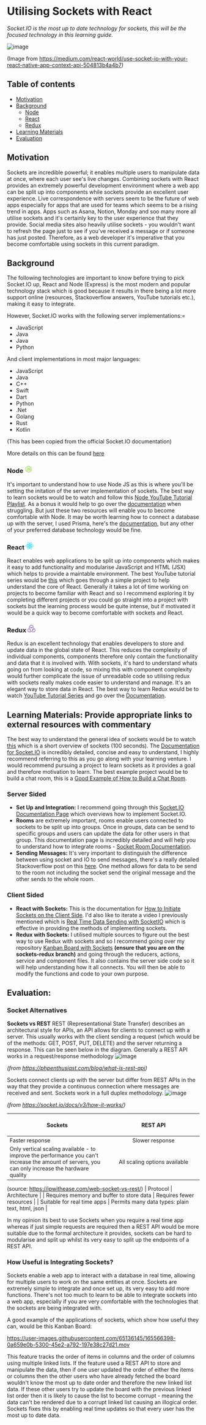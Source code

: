 # Utilising Sockets with React
*Socket.IO is the most up to date technology for sockets, this will be the focused technology in this learning guide.*

![image](https://user-images.githubusercontent.com/65136145/165337658-0c527fa4-2116-4484-b006-b52ad83dda9d.png)

(Image from https://medium.com/react-world/use-socket-io-with-your-react-native-app-context-api-504813b4a4b7)

## Table of contents
- [Motivation](#motivation)
- [Background](#background)
    - [Node](#node)
    - [React](#react)
    - [Redux](#redux)
- [Learning Materials](#learning)
- [Evaluation](#evaluation)

## Motivation <a name="motivation"></a>
Sockets are incredible powerful; it enables multiple users to manipulate data at once, where each user see's live changes. Combining sockets with React provides an extremely powerful development environment where a web app can be split up into components while sockets provide an excellent user experience. Live correspondence with servers seem to be the future of web apps especially for apps that are used for teams which seems to be a rising trend in apps. Apps such as Asana, Notion, Monday and soo many more all utilise sockets and it's certainly key to the user experience that they provide. Social media sites also heavily utilise sockets - you wouldn't want to refresh the page just to see if you've received a message or if someone has just posted. Therefore, as a web developer it's imperative that you become comfortable using sockets in this current paradigm.

## Background <a name="background"></a>
The following technologies are important to know before trying to pick Socket.IO up, React and Node (Express) is the most modern and popular technology stack which is good because it results in there being a lot more support online (resources, Stackoverflow answers, YouTube tutorials etc.), making it easy to integrate.

However, Socket.IO works with the following server implementations:=
- JavaScript
- Java
- Java
- Python

And client implementations in most major languages:
- JavaScript
- Java
- C++
- Swift
- Dart
- Python
- .Net
- Golang
- Rust
- Kotlin

(This has been copied from the official Socket.IO documentation)

More details on this can be found [here](https://socket.io/docs/v4/)

### Node <img src='/icons/node.svg' width='20px'> <a name="node"></a>
It's important to understand how to use Node JS as this is where you'll be setting the initation of the server implementation of sockets. The best way to learn sockets would be to watch and follow this [Node YouTube Tutorial Playlist](https://www.youtube.com/watch?v=zb3Qk8SG5Ms&list=PL4cUxeGkcC9jsz4LDYc6kv3ymONOKxwBU). As a bonus it would help to go over the [documentation](https://nodejs.org/en/docs/) when struggling. But just these two resources will enable you to become comfortable with Node. It may be worth learning how to connect a database up with the server, I used Prisma, here's the [documentation](https://www.prisma.io/), but any other of your preferred database technology would be fine.

### React <img src='/icons/react.svg' width='20px'> <a name="react"></a>
React enables web applications to be split up into components which makes it easy to add functionality and modularise JavaScript and HTML (JSX) which helps to provide a maintable environment. The best YouTube tutorial series would be [this](https://www.youtube.com/watch?v=j942wKiXFu8&list=PL4cUxeGkcC9gZD-Tvwfod2gaISzfRiP9d) which goes through a simple project to help understand the core of React. Generally it takes a lot of time working on projects to become familiar with React and so I recommend exploring it by completing different projects or you could go straight into a project with sockets but the learning process would be quite intense, but if motivated it would be a quick way to become comfortable with sockets and React.

### Redux <img src='/icons/redux.svg' width='20px'> <a name="redux"></a>
Redux is an excellent technology that enables developers to store and update data in the global state of React. This reduces the complexity of individual components, components therefore only contain the functionality and data that it is involved with. With sockets, it's hard to understand whats going on from looking at code, so mixing this with component complexity would further complicate the issue of unreadable code so utilising redux with sockets really makes code easier to understand and manage. It's an elegant way to store data in React. The best way to learn Redux would be to watch [YouTube Tutorial Series](https://www.youtube.com/watch?v=OxIDLw0M-m0&list=PL4cUxeGkcC9ij8CfkAY2RAGb-tmkNwQHG) and go over the [Documentation](https://redux.js.org/).

## Learning Materials: Provide appropriate links to external resources with commentary <a name="learning"></a>
The best way to understand the general idea of sockets would be to watch [this](https://www.youtube.com/watch?v=1BfCnjr_Vjg) which is a short overview of sockets (100 seconds). The [Documentation for Socket.IO](https://socket.io/docs/v4/) is incredibly detailed, concise and easy to understand, I highly recommend referring to this as you go along with your learning venture. I would recommend pursuing a project to learn sockets as it provides a goal and therefore motivation to learn. The best example project would be to build a chat room, this is a [Good Example of How to Build a Chat Room](https://medium.com/swlh/chat-rooms-with-socket-io-25e9d1a05947).

### Server Sided
- **Set Up and Integration:** I recommend going through this [Socket.IO Documentation Page](https://socket.io/get-started/chat#integrating-socketio) which overviews how to implement Socket.IO.
- **Rooms** are extremely important, rooms enable users connected to sockets to be split up into groups. Once in groups, data can be send to specific groups and users can update the data for other users in that group. This documentation page is incredibly detailed and will help you to understand how to integrate rooms - [Socket Room Documentation](https://socket.io/docs/v3/rooms/).
- **Sending Messages:** It's very important to distinguish the difference between using socket and IO to send messages, there's a really detailed Stackoverflow post on this [here](https://stackoverflow.com/questions/32674391/io-emit-vs-socket-emit). One method allows for data to be send to the room not including the socket send the original message and the other sends to the whole room.

### Client Sided 
- **React with Sockets:** This is the documentation for [How to Initiate Sockets on the Client Side](https://socket.io/docs/v4/client-installation/). I'd also like to iterate a video I previously mentioned which is [Real Time Data Sending with SocketIO](https://www.youtube.com/watch?v=CgV8omlWq2o) which is effective in providing the methods of implementing sockets.
- **Redux with Sockets:** I utilised multiple sources to figure out the best way to use Redux with sockets and so I recommend going over my repository [Kanban Board with Sockets](https://github.com/loukel/KanbanBoard/tree/sockets-redux/client/src) **(ensure that you are on the sockets-redux branch)** and going through the reducers, actions, service and component files. It also contains the server side code so it will help understanding how it all connects. You will then be able to modify the functions and code to your own purpose.

## Evaluation: <a name="evaluation"></a>

### Socket Alternatives
**Sockets vs REST**
REST (Representational State Transfer) describes an architectural style for APIs, an API allows for clients to connect up with a server. This usually works with the client sending a request (which would be of the methods: GET, POST, PUT, DELETE) and the server returning a response. This can be seen below in the diagram. Generally a REST API works in a request/response methodology
![image](https://user-images.githubusercontent.com/65136145/165542504-ea9e69f1-7164-4134-a639-7e3143d111b9.png)

*(from https://phpenthusiast.com/blog/what-is-rest-api)*

Sockets connect clients up with the server but differ from REST APIs in the way that they provide a continuous connection where messages are received and sent. Sockets work in a full duplex methodology.
![image](https://user-images.githubusercontent.com/65136145/165497187-72a8fb13-eec5-4ac1-82d3-c3f99795d53f.png)

*(from https://socket.io/docs/v3/how-it-works/)*

|<img width="1000" height="1">Sockets<img width="1000" height="1">|<img width="1000" height="1">REST API<img width="1000" height="1">|
|----------|:-------------:|
| Faster response |  Slower response|
| Only vertical scaling available - to improve the performance you can't increase the amount of servers, you can only increase the hardware quality |  All scaling options available |
(source: https://ipwithease.com/web-socket-vs-rest/)
| Protocol |  Architecture |
| Requires memory and buffer to store data |  Requires fewer resources |
| Suitable for real time apps |  Permits many data types: plain text, html, json |

In my opinion its best to use Sockets when you require a real time app whereas if just simple requests are required then a REST API would be more suitable due to the formal architecture it provides, sockets can be hard to modularise and split up whilst its very easy to split up the endpoints of a REST API.

### How Useful is Integrating Sockets? 
Sockets enable a web app to interact with a database in real time, allowing for multiple users to work on the same entities at once. Sockets are extremely simple to integrate and once set up, its very easy to add more functions. There's not too much to learn to be able to integrate sockets into a web app, especially if you are very comfortable with the technologies that the sockets are being integrated with.

A good example of the applications of sockets, which show how useful they can, would be this Kanban Board:

https://user-images.githubusercontent.com/65136145/165566398-0a659e0b-5300-45e2-a792-197e38c27d21.mov

This feature tracks the order of items in columns and the order of columns using multiple linked lists. If the feature used a REST API to store and manipulate the data, then if one user updated the order of either the items or columns then the other users who have already fetched the board wouldn't know the most up to date order and therefore the new linked list data. If these other users try to update the board with the previous linked list order then it is likely to cause the list to become corrupt - meaning the data can't be rendered due to a corrupt linked list causing an illogical order. Sockets fixes this by enabling real time updates so that every user has the most up to date data.
